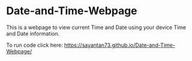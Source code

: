 # Date-and-Time-Webpage
This is a webpage to view current Time and Date using your device Time and Date information.

To run code click here: https://sayantan73.github.io/Date-and-Time-Webpage/
